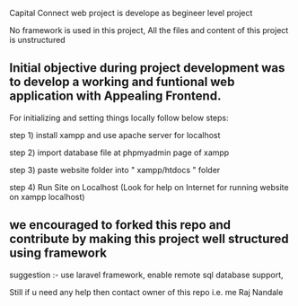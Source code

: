Capital Connect web project is develope as begineer level project

No framework is used in this project, All the files and content of this project is unstructured

## Initial objective during project development was to develop a working and funtional web application with Appealing Frontend.

For initializing and setting things locally follow below steps:

step 1) install xampp and use apache server for localhost

step 2) import database file at phpmyadmin page of xampp

step 3) paste website folder into " xampp/htdocs " folder

step 4) Run Site on Localhost (Look for help on Internet for running website on xampp localhost)

## we encouraged to forked this repo and contribute by making this project well structured using framework
suggestion :- use laravel framework, enable remote sql database support,


Still if u need any help then contact owner of this repo i.e. me Raj Nandale
